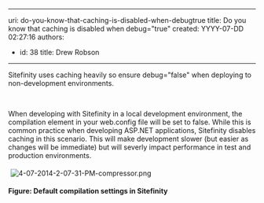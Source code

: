 

---
uri: do-you-know-that-caching-is-disabled-when-debugtrue
title: Do you know that caching is disabled when debug="true"
created: YYYY-07-DD 02:27:16
authors:
  - id: 38
    title: Drew Robson
---




<span class='intro'> ​​Sitefinity uses caching heavily so ensure debug=&quot;false&quot; when deploying to non-development environments. </span>

<p>​</p><p>When developing with Sitefinity in a local development environment, the compilation element in your web.config file will be set to false. While this is common practice when developing ASP.NET applications, Sitefinity disables caching in this scenario. This will make development slower (but easier as changes will be immediate) but will severly impact performance in test and production environments.</p><p><img src="/PublishingImages/4-07-2014-2-07-31-PM-compressor.png" alt="4-07-2014-2-07-31-PM-compressor.png" style="margin&#58;5px;" /><br></p><p><strong>Figure&#58; Default compilation settings in Sitefinity</strong></p>


